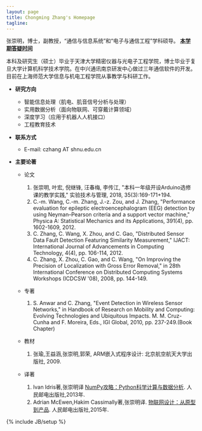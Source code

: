 ```yaml
---
layout: page
title: Chongming Zhang's Homepage
tagline: 
---
```

张崇明，博士，副教授，“通信与信息系统”和“电子与通信工程”学科硕导。
[**本学期答疑时间**](https://chongming.github.io/OfficeHours.html)

本科及研究生（硕士）毕业于天津大学精密仪器与光电子工程学院，博士毕业于复旦大学计算机科学技术学院。在中兴通讯南京研发中心做过三年通信软件的开发。目前在上海师范大学信息与机电工程学院从事教学与科研工作。

- **研究方向**
  * 智能信息处理（肌电、肌音信号分析与处理）
  * 实用数据分析（面向物联网、可穿戴计算领域）
  * 深度学习（应用于机器人人机接口）
  * 工程教育技术

- **联系方式**
  * E-mail: czhang AT shnu.edu.cn

- **主要论著**
  * 论文
     1. 张崇明, 叶宏, 倪继锋, 汪春梅, 李传江, "本科一年级开设Arduino选修课的教学实践," 实验技术与管理, 2018, 35(3):169-171+194.
     2. C.-m. Wang, C.-m. Zhang, J.-z. Zou, and J. Zhang, "Performance evaluation for epileptic electroencephalogram (EEG) detection by using Neyman–Pearson criteria and a support vector machine," Physica A: Statistical Mechanics and its Applications, 391(4), pp. 1602-1609, 2012.
     3. C. Zhang, C. Wang, X. Zhou, and C. Gao, "Distributed Sensor Data Fault Detection Featuring Similarity Measurement," IJACT: International Journal of Advancements in Computing Technology, 4(4), pp. 106-114, 2012.
     4. C. Zhang, X. Zhou, C. Gao, and C. Wang, "On Improving the Precision of Localization with Gross Error Removal," in 28th International Conference on Distributed Computing Systems Workshops (ICDCSW '08), 2008, pp. 144-149.
      
  * 专著  
     1. S. Anwar and C. Zhang, "Event Detection in Wireless Sensor Networks," in Handbook of Research on Mobility and Computing: Evolving Technologies and Ubiquitous Impacts. M. M. Cruz-Cunha and F. Moreira, Eds., IGI Global, 2010, pp. 237-249.(Book Chapter) 
     

  * 教材
    
	 1. 张瑜,王益涵,张崇明,郭荣, ARM嵌入式程序设计: 北京航空航天大学出版社, 2009. 

  * 译著
     1. Ivan Idris著,张崇明译 [NumPy攻略：Python科学计算与数据分析](http://www.ituring.com.cn/book/1183). 人民邮电出版社,2013年.
     2. Adrian McEwen,Hakim Cassimally著,张崇明译. [物联网设计：从原型到产品](http://www.ituring.com.cn/book/1302). 人民邮电出版社,2015年.
 

{% include JB/setup %}




